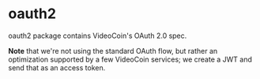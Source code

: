 # oauth2

oauth2 package contains VideoCoin's OAuth 2.0 spec.

**Note** that we're not using the standard OAuth flow, but rather an optimization supported by a few VideoCoin services; we create a JWT and send that as an access token.
